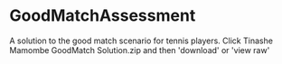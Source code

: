 # GoodMatchAssessment
A solution to the good match scenario for tennis players. Click Tinashe Mamombe GoodMatch Solution.zip and then 'download' or 'view raw'
